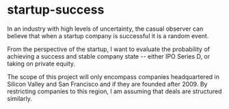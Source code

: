# startup-success

In an industry with high levels of uncertainty, the casual observer can believe that when a startup company is successful it is a random event.

From the perspective of the startup, I want to evaluate the probability of achieving a success and stable company state -- either IPO Series D, or taking on private equity.

The scope of this project will only encompass companies headquartered in Silicon Valley and San Francisco and if they are founded after 2009. By restricting companies to this region, I am assuming that deals are structured similarly.
